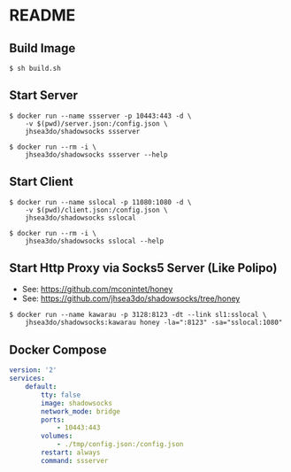 # README

## Build Image

```shell
$ sh build.sh
```

## Start Server

```shell
$ docker run --name ssserver -p 10443:443 -d \
    -v $(pwd)/server.json:/config.json \
    jhsea3do/shadowsocks ssserver

$ docker run --rm -i \
    jhsea3do/shadowsocks ssserver --help
```

## Start Client

```shell
$ docker run --name sslocal -p 11080:1080 -d \
    -v $(pwd)/client.json:/config.json \
    jhsea3do/shadowsocks sslocal

$ docker run --rm -i \
    jhsea3do/shadowsocks sslocal --help
```


## Start Http Proxy via Socks5 Server (Like Polipo)

- See: https://github.com/mconintet/honey
- See: https://github.com/jhsea3do/shadowsocks/tree/honey

```shell
$ docker run --name kawarau -p 3128:8123 -dt --link sl1:sslocal \
    jhsea3do/shadowsocks:kawarau honey -la=":8123" -sa="sslocal:1080"
```

## Docker Compose

```yaml
version: '2'
services:
    default:
        tty: false
        image: shadowsocks
        network_mode: bridge
        ports: 
            - 10443:443
        volumes:
            - ./tmp/config.json:/config.json
        restart: always
        command: ssserver
```
